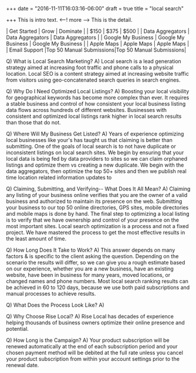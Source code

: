 +++
date = "2016-11-11T16:03:16-06:00"
draft = true
title = "local search"

+++
This is intro text.
<--! more -->
This is the detail.

|    Get Started      |         Grow            |      Dominate       |
|      $150           |         $375            |       $500          |
|  Data Aggregators   |     Data Aggregators    |    Data Aggregators |
|  Google My Business |    Google My Business   |  Google My Business |
|    Apple Maps       |      Apple Maps         |     Apple Maps      |
|    Email Support    |Top 50 Manual Submissions|Top 50 Manual Submissions|


Q) What is Local Search Marketing?
A) Local search is a lead generation strategy aimed at increasing foot traffic and phone calls to a physical location. Local SEO is a content strategy aimed at increasing website traffic from visitors using geo-concatenated search queries in search engines.

Q) Why Do I Need Optimized Local Listings?
A) Boosting your local visibility for geographical keywords has become more complex than ever. It requires a stable business and control of how consistent your local business listing data flows across hundreds of different websites. Businesses with consistent and optimized local listings rank higher in local search results than those that do not.

Q) Where Will My Business Get Listed?
A) Years of experience optimizing local businesses like your's has taught us that claiming is better than submitting. One of the goals of local search is to not have duplicate or inconsistent listings on local search sites. We begin by ensuring that your local data is being fed by data providers to sites so we can claim orphaned listings and optimize them vs creating a new duplicate. We begin with the data aggregators, then optimize the top 50+ sites and then we publish real time location related information updates to  

Q) Claiming, Submitting, and Verifying-- What Does It All Mean?
A) Claiming any listing of your business online verifies that you are the owner of a valid business and authorized to maintain its presence on the web. Submitting your business to our top 50 online directories, GPS sites, mobile directories and mobile maps is done by hand. The final step to optimizing a local listing is to verify that we have ownership and control of your presence on the most important sites. Local search optimization is a process and not a fixed project. We have mastered the process to get the most effective results in the least amount of time.

Q) How Long Does It Take to Work?
A) This answer depends on many factors & is specific to the client asking the question. Depending on the scenario the results will differ, so we can give you a rough estimate based on our experience, whether you are a new business, have an existing website, have been in business for many years, moved locations, or changed names and phone numbers. Most local search ranking results can be achieved in 60 to 120 days, because we use both paid subscriptions and manual processes to achieve results.

Q) What Does the Process Look Like?
A)

Q) Why Choose Rise Local?
A) Rise Local has decades of experience helping thousands of business owners optimize their online presence and potential.

Q) How Long is the Campaign?
A) Your product subscription will be renewed automatically at the end of each subscription period and your chosen payment method will be debited at the full rate unless you cancel your product subscription from within your account settings prior to the renewal date.    
